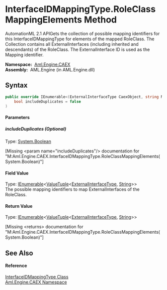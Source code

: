 InterfaceIDMappingType.RoleClassMappingElements Method
======================================================
AutomationML 2.1 APIGets the collection of possible mapping identifiers for this InterfaceIDMappingType for elements of the mapped RoleClass. The Collection contains all ExternalInterfaces (including inherited and descendants) of the RoleClass. The ExternalInterface ID is used as the Mapping identifier.

  **Namespace:**  [Aml.Engine.CAEX][1]  
  **Assembly:**  AML.Engine (in AML.Engine.dll)

Syntax
------

```csharp
public override IEnumerable<(ExternalInterfaceType CaexObject, string MappingIdentifier)> RoleClassMappingElements(
	bool includeDuplicates = false
)
```

#### Parameters

##### *includeDuplicates* (Optional)
Type: [System.Boolean][2]  

[Missing &lt;param name="includeDuplicates"/> documentation for "M:Aml.Engine.CAEX.InterfaceIDMappingType.RoleClassMappingElements(System.Boolean)"]


#### Field Value
Type: [IEnumerable][3]&lt;[ValueTuple][4]&lt;[ExternalInterfaceType][5], [String][6]>>  
 The possible mapping identifiers to map ExternalInterfaces of the RoleClass. 
#### Return Value
Type: [IEnumerable][3]&lt;[ValueTuple][4]&lt;[ExternalInterfaceType][5], [String][6]>>  

[Missing &lt;returns> documentation for "M:Aml.Engine.CAEX.InterfaceIDMappingType.RoleClassMappingElements(System.Boolean)"]


See Also
--------

#### Reference
[InterfaceIDMappingType Class][7]  
[Aml.Engine.CAEX Namespace][1]  

[1]: ../README.md
[2]: https://docs.microsoft.com/dotnet/api/system.boolean
[3]: https://docs.microsoft.com/dotnet/api/system.collections.generic.ienumerable-1
[4]: https://docs.microsoft.com/dotnet/api/system.valuetuple-2
[5]: ../ExternalInterfaceType/README.md
[6]: https://docs.microsoft.com/dotnet/api/system.string
[7]: README.md
[8]: https://www.automationml.org
[9]: ../../icons/logoShade.png